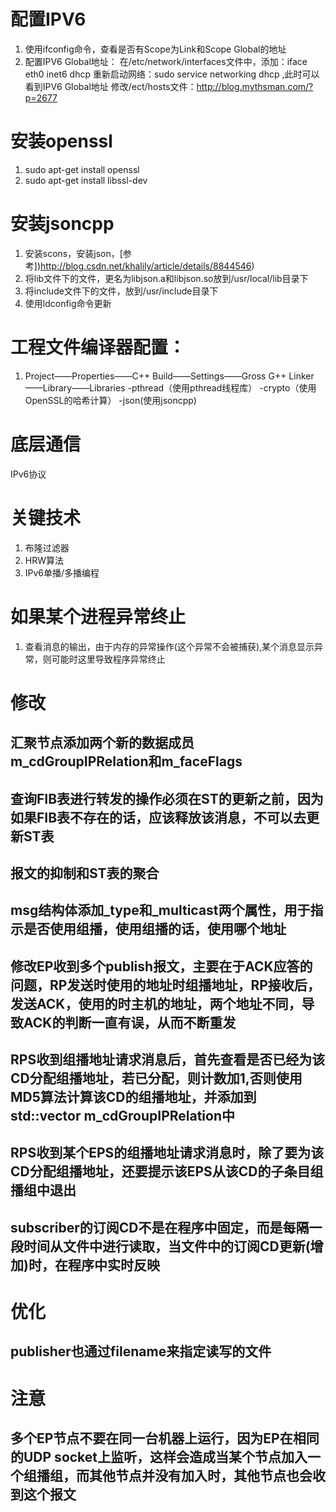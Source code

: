 # 配置IPV6
1. 使用ifconfig命令，查看是否有Scope为Link和Scope Global的地址
2. 配置IPV6 Global地址：
	在/etc/network/interfaces文件中，添加：iface eth0 inet6 dhcp
	重新启动网络：sudo service networking dhcp ,此时可以看到IPV6 Global地址
	修改/ect/hosts文件：http://blog.mythsman.com/?p=2677
	
# 安装openssl
1. sudo apt-get install openssl 
2. sudo apt-get install libssl-dev

# 安装jsoncpp
1. 安装scons，安装json，[参考])http://blog.csdn.net/khalily/article/details/8844546)
2. 将lib文件下的文件，更名为libjson.a和libjson.so放到/usr/local/lib目录下
3. 将include文件下的文件，放到/usr/include目录下
4. 使用ldconfig命令更新
	
# 工程文件编译器配置：
1. Project——Properties——C++  Build——Settings——Gross G++ Linker——Library——Libraries
-pthread（使用pthread线程库）
-crypto（使用OpenSSL的哈希计算）
-json(使用jsoncpp)

# 底层通信
 IPv6协议
 
# 关键技术
1. 布隆过滤器
2. HRW算法
3. IPv6单播/多播编程

# 如果某个进程异常终止
1. 查看消息的输出，由于内存的异常操作(这个异常不会被捕获),某个消息显示异常，则可能时这里导致程序异常终止

# 修改
## 汇聚节点添加两个新的数据成员m_cdGroupIPRelation和m_faceFlags
## 查询FIB表进行转发的操作必须在ST的更新之前，因为如果FIB表不存在的话，应该释放该消息，不可以去更新ST表
## 报文的抑制和ST表的聚合
## msg结构体添加_type和_multicast两个属性，用于指示是否使用组播，使用组播的话，使用哪个地址
## 修改EP收到多个publish报文，主要在于ACK应答的问题，RP发送时使用的地址时组播地址，RP接收后，发送ACK，使用的时主机的地址，两个地址不同，导致ACK的判断一直有误，从而不断重发
## RPS收到组播地址请求消息后，首先查看是否已经为该CD分配组播地址，若已分配，则计数加1,否则使用MD5算法计算该CD的组播地址，并添加到std::vector<CDGroupIPRelation> m_cdGroupIPRelation中
## RPS收到某个EPS的组播地址请求消息时，除了要为该CD分配组播地址，还要提示该EPS从该CD的子条目组播组中退出
## subscriber的订阅CD不是在程序中固定，而是每隔一段时间从文件中进行读取，当文件中的订阅CD更新(增加)时，在程序中实时反映



# 优化
## publisher也通过filename来指定读写的文件

# 注意
## 多个EP节点不要在同一台机器上运行，因为EP在相同的UDP socket上监听，这样会造成当某个节点加入一个组播组，而其他节点并没有加入时，其他节点也会收到这个报文





